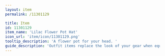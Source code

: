 ```yaml
---
layout: item
permalink: /11301129

title: Item
id: 11301129
item_name: 'Lilac Flower Pot Hat'
icon_url: 'item/icon/11301129.png'
tooltip_description: 'A flower pot for your head. '
guide_description: 'Outfit items replace the look of your gear when equipped.'
---
```

